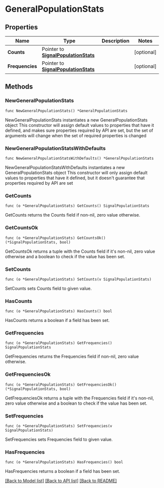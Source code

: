 # GeneralPopulationStats

## Properties

Name | Type | Description | Notes
------------ | ------------- | ------------- | -------------
**Counts** | Pointer to [**SignalPopulationStats**](SignalPopulationStats.md) |  | [optional] 
**Frequencies** | Pointer to [**SignalPopulationStats**](SignalPopulationStats.md) |  | [optional] 

## Methods

### NewGeneralPopulationStats

`func NewGeneralPopulationStats() *GeneralPopulationStats`

NewGeneralPopulationStats instantiates a new GeneralPopulationStats object
This constructor will assign default values to properties that have it defined,
and makes sure properties required by API are set, but the set of arguments
will change when the set of required properties is changed

### NewGeneralPopulationStatsWithDefaults

`func NewGeneralPopulationStatsWithDefaults() *GeneralPopulationStats`

NewGeneralPopulationStatsWithDefaults instantiates a new GeneralPopulationStats object
This constructor will only assign default values to properties that have it defined,
but it doesn't guarantee that properties required by API are set

### GetCounts

`func (o *GeneralPopulationStats) GetCounts() SignalPopulationStats`

GetCounts returns the Counts field if non-nil, zero value otherwise.

### GetCountsOk

`func (o *GeneralPopulationStats) GetCountsOk() (*SignalPopulationStats, bool)`

GetCountsOk returns a tuple with the Counts field if it's non-nil, zero value otherwise
and a boolean to check if the value has been set.

### SetCounts

`func (o *GeneralPopulationStats) SetCounts(v SignalPopulationStats)`

SetCounts sets Counts field to given value.

### HasCounts

`func (o *GeneralPopulationStats) HasCounts() bool`

HasCounts returns a boolean if a field has been set.

### GetFrequencies

`func (o *GeneralPopulationStats) GetFrequencies() SignalPopulationStats`

GetFrequencies returns the Frequencies field if non-nil, zero value otherwise.

### GetFrequenciesOk

`func (o *GeneralPopulationStats) GetFrequenciesOk() (*SignalPopulationStats, bool)`

GetFrequenciesOk returns a tuple with the Frequencies field if it's non-nil, zero value otherwise
and a boolean to check if the value has been set.

### SetFrequencies

`func (o *GeneralPopulationStats) SetFrequencies(v SignalPopulationStats)`

SetFrequencies sets Frequencies field to given value.

### HasFrequencies

`func (o *GeneralPopulationStats) HasFrequencies() bool`

HasFrequencies returns a boolean if a field has been set.


[[Back to Model list]](../README.md#documentation-for-models) [[Back to API list]](../README.md#documentation-for-api-endpoints) [[Back to README]](../README.md)


